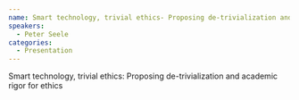 ```yaml
--- 
name: Smart technology, trivial ethics- Proposing de-trivialization and academic rigor for ethics 
speakers: 
  - Peter Seele
categories:
  - Presentation
---
```


Smart technology, trivial ethics: Proposing de-trivialization and academic rigor for ethics